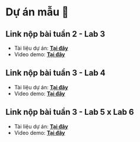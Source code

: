 # Dự án mẫu 👋
## Link nộp bài tuần 2 - Lab 3
- Tài liệu dự án: [**Tại đây**](https://drive.google.com/drive/u/1/folders/1NoqKqLrKzYx2lBHAKHEtxnKQirgBHU2f)
- Video demo: [**Tại đây**](https://drive.google.com/file/d/1yGDMD6U0ZzFHXXSWiGj-UsDGMAcFcw-m/view?usp=sharing)
## Link nộp bài tuần 3 - Lab 4
- Tài liệu dự án: [**Tại đây**](https://drive.google.com/drive/folders/1vZH0LwJaDNmONe73RqYK_ZnBIKUnL7pD?usp=sharing)
- Video demo: [**Tại đây**](https://www.loom.com/share/b394591d02714f02a426f67b59b6b2ac?sid=08bec90b-1447-47e6-9a77-8f9d30ced562)
## Link nộp bài tuần 3 - Lab 5 x Lab 6
- Tài liệu dự án: [**Tại đây**](https://drive.google.com/drive/folders/1vZH0LwJaDNmONe73RqYK_ZnBIKUnL7pD?usp=sharing)
- Video demo: [**Tại đây**](https://drive.google.com/drive/folders/1SvQiPMwSFZ7M9SZLEudTqPgK8-3vPUvf?usp=sharing)

